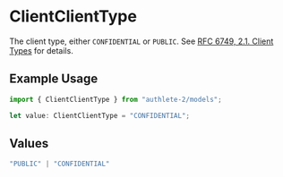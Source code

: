# ClientClientType

The client type, either `CONFIDENTIAL` or `PUBLIC`. See [RFC 6749, 2.1. Client Types](https://datatracker.ietf.org/doc/html/rfc6749#section-2.1)
for details.


## Example Usage

```typescript
import { ClientClientType } from "authlete-2/models";

let value: ClientClientType = "CONFIDENTIAL";
```

## Values

```typescript
"PUBLIC" | "CONFIDENTIAL"
```